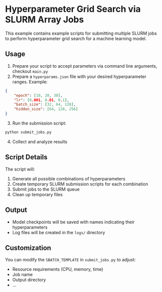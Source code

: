 # Hyperparameter Grid Search via SLURM Array Jobs

This example contains example scripts for submitting multiple SLURM jobs to perform hyperparameter grid search for a machine learning model.

## Usage
1. Prepare your script to accept parameters via command line arguments, checkout ```main.py```
2. Prepare a `hyperparams.json` file with your desired hyperparameter ranges. Example:

```json
{
    "epoch": [10, 20, 30],
    "lr": [0.001, 0.01, 0.1],
    "batch_size": [32, 64, 128],
    "hidden_size": [64, 128, 256]
}
```

3. Run the submission script:
```bash
python submit_jobs.py
```
4. Collect and analyze results

## Script Details

The script will:
1. Generate all possible combinations of hyperparameters
2. Create temporary SLURM submission scripts for each combination
3. Submit jobs to the SLURM queue
4. Clean up temporary files

## Output

- Model checkpoints will be saved with names indicating their hyperparameters
- Log files will be created in the `logs/` directory

## Customization

You can modify the `SBATCH_TEMPLATE` in `submit_jobs.py` to adjust:
- Resource requirements (CPU, memory, time)
- Job name
- Output directory
- ...
